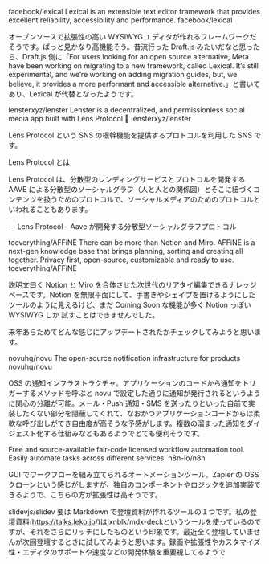 facebook/lexical
Lexical is an extensible text editor framework that provides excellent reliability, accessibility and performance.
facebook/lexical

オープンソースで拡張性の高い WYSIWYG エディタが作れるフレームワークだそうです。ぱっと見かなり高機能そう。昔流行った Draft.js みたいだなと思ったら、Draft.js 側に「For users looking for an open source alternative, Meta have been working on migrating to a new framework, called Lexical. It’s still experimental, and we’re working on adding migration guides, but, we believe, it provides a more performant and accessible alternative.」と書いてあり、Lexical が代替となったようです。

lensterxyz/lenster
Lenster is a decentralized, and permissionless social media app built with Lens Protocol 🌿
lensterxyz/lenster

Lens Protocol という SNS の根幹機能を提供するプロトコルを利用した SNS です。

Lens Protocol とは

Lens Protocol は、分散型のレンディングサービスとプロトコルを開発する AAVE による分散型のソーシャルグラフ（人と人との関係図）とそこに紐づくコンテンツを扱うためのプロトコルで、ソーシャルメディアのためのプロトコルといわれることもあります。

— Lens Protocol – Aave が開発する分散型ソーシャルグラフプロトコル

toeverything/AFFiNE
There can be more than Notion and Miro. AFFiNE is a next-gen knowledge base that brings planning, sorting and creating all together. Privacy first, open-source, customizable and ready to use.
toeverything/AFFiNE

説明文曰く Notion と Miro を合体させた次世代のリアタイ編集できるナレッジベースです。Notion を無限平面にして、手書きやシェイプを置けるようにしたツールのように見えるけど、まだ Coming Soon な機能が多く Notion っぽい WYSIWYG しか 試すことはできませんでした。

来年あらためてどんな感じにアップデートされたかチェックしてみようと思います。

novuhq/novu
The open-source notification infrastructure for products
novuhq/novu

OSS の通知インフラストラクチャ。アプリケーションのコードから通知をトリガーするメソッドを呼ぶと novu で設定した通りに通知が発行されるというように関心の分離が可能。メール・Push 通知・SMS を送ったりといった自前で実装したくない部分を隠蔽してくれて、なおかつアプリケーションコードからは柔軟な呼び出しができ自由度が高そうな予感がします。複数の溜まった通知をダイジェスト化する仕組みなどもあるようでとても便利そうです。

Free and source-available fair-code licensed workflow automation tool. Easily automate tasks across different services.
n8n-io/n8n

GUI でワークフローを組み立てられるオートメーションツール。Zapier の OSS クローンという感じがしますが、独自のコンポーネントやロジックを追加実装できるようで、こちらの方が拡張性は高そうです。

slidevjs/slidev
要は Markdown で登壇資料が作れるツールの１つです。私の登壇資料(https://talks.leko.jp/)はjxnblk/mdx-deckというツールを使っているのですが、それをさらにリッチにしたものという印象です。最近全く登壇していませんが次回登壇するときに試してみようと思います。録画や拡張性やカスタマイズ性・エディタのサポートや速度などの開発体験を重要視してるようで
